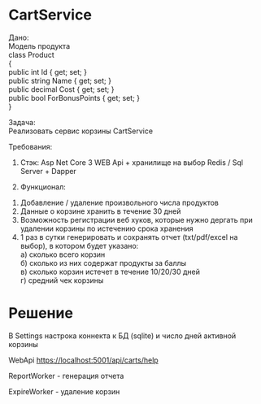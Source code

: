 <h1 class="code-line" data-line-start=0 data-line-end=1 ><a id="CartService_0"></a>CartService</h1>
<p class="has-line-data" data-line-start="2" data-line-end="11">Дано:<br>
Модель продукта<br>
class Product<br>
{<br>
public int Id { get; set; }<br>
public string Name { get; set; }<br>
public decimal Cost { get; set; }<br>
public bool ForBonusPoints { get; set; }<br>
}</p>
<p class="has-line-data" data-line-start="12" data-line-end="14">Задача:<br>
Реализовать сервис корзины CartService</p>
<p class="has-line-data" data-line-start="15" data-line-end="16">Требования:</p>
<ol>
<li class="has-line-data" data-line-start="16" data-line-end="18">
<p class="has-line-data" data-line-start="16" data-line-end="17">Стэк: Asp Net Core 3 WEB Api + хранилище на выбор Redis / Sql Server + Dapper</p>
</li>
<li class="has-line-data" data-line-start="18" data-line-end="19">
<p class="has-line-data" data-line-start="18" data-line-end="19">Функционал:</p>
</li>
</ol>
<ol>
<li class="has-line-data" data-line-start="19" data-line-end="20">Добавление / удаление произвольного числа продуктов</li>
<li class="has-line-data" data-line-start="20" data-line-end="21">Данные о корзине хранить в течение 30 дней</li>
<li class="has-line-data" data-line-start="21" data-line-end="22">Возможность регистрации веб хуков, которые нужно дергать при удалении корзины по истечению срока хранения</li>
<li class="has-line-data" data-line-start="22" data-line-end="28">1 раз в сутки генерировать и сохранять отчет (txt/pdf/excel на выбор), в котором будет указано:<br>
а) сколько всего корзин<br>
б) сколько из них содержат продукты за баллы<br>
в) сколько корзин истечет в течение 10/20/30 дней<br>
г) средний чек корзины</li>
</ol>
<h1 class="code-line" data-line-start=28 data-line-end=29 ><a id="_28"></a>Решение</h1>
<p class="has-line-data" data-line-start="30" data-line-end="31">В Settings настрока коннекта к БД (sqlite) и число дней активной корзины</p>
<p class="has-line-data" data-line-start="32" data-line-end="33">WebApi <a href="https://localhost:5001/api/carts/help">https://localhost:5001/api/carts/help</a></p>
<p class="has-line-data" data-line-start="34" data-line-end="35">ReportWorker - генерация отчета</p>
<p class="has-line-data" data-line-start="36" data-line-end="37">ExpireWorker - удаление корзин</p>
